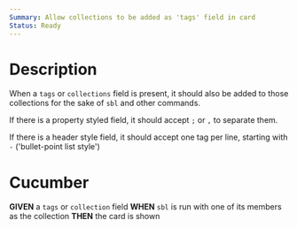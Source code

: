 ```yaml
---
Summary: Allow collections to be added as 'tags' field in card
Status: Ready
---
```


# Description

When a `tags` or `collections` field is present, it should also be added to those collections for the sake of `sbl` and other commands.

If there is a property styled field, it should accept `;` or `,` to separate them.

If there is a header style field, it should accept one tag per line, starting with `-` ('bullet-point list style')

# Cucumber

**GIVEN** a `tags` or `collection` field
**WHEN** `sbl` is run with one of its members as the collection
**THEN** the card is shown
